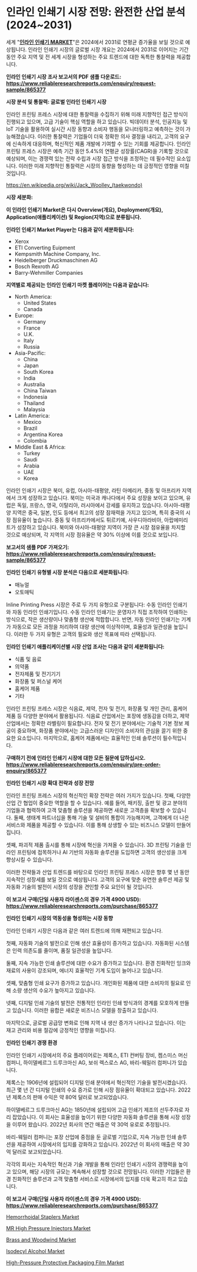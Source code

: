 <p><h1>인라인 인쇄기 시장 전망: 완전한 산업 분석 (2024~2031)</h1></p><p>세계 "<strong><a href="https://www.reliableresearchreports.com/inline-printing-press-r865377?utm_campaign=105&utm_medium=8&utm_source=Github&utm_content=ia&utm_term=11112024&utm_id=inline-printing-press">인라인 인쇄기 MARKET</a></strong>"은 2024에서 2031로 연평균 증가율을 보일 것으로 예상됩니다. 인라인 인쇄기 시장의 글로벌 시장 개요는 2024에서 2031로 이어지는 기간 동안 주요 지역 및 전 세계 시장을 형성하는 주요 트렌드에 대한 독특한 통찰력을 제공합니다.</p>
<p><strong>인라인 인쇄기 시장 조사 보고서의 PDF 샘플 다운로드: <a href="https://www.reliableresearchreports.com/enquiry/request-sample/865377?utm_campaign=105&utm_medium=8&utm_source=Github&utm_content=ia&utm_term=11112024&utm_id=inline-printing-press">https://www.reliableresearchreports.com/enquiry/request-sample/865377</a></strong></p>
<p><strong>시장 분석 및 통찰력: 글로벌 인라인 인쇄기 시장</strong></p>
<p><p>인라인 프린팅 프레스 시장에 대한 통찰력을 수집하기 위해 미래 지향적인 접근 방식이 진행되고 있으며, 고급 기술이 핵심 역할을 하고 있습니다. 빅데이터 분석, 인공지능 및 IoT 기술을 활용하여 실시간 시장 동향과 소비자 행동을 모니터링하고 예측하는 것이 가능해졌습니다. 이러한 통찰력은 기업들이 더욱 정확한 의사 결정을 내리고, 고객의 요구에 신속하게 대응하며, 혁신적인 제품 개발에 기여할 수 있는 기회를 제공합니다. 인라인 프린팅 프레스 시장은 예측 기간 동안 5.4%의 연평균 성장률(CAGR)을 기록할 것으로 예상되며, 이는 경쟁력 있는 전략 수립과 시장 접근 방식을 조정하는 데 필수적인 요소입니다. 이러한 미래 지향적인 통찰력은 시장의 동향을 형성하는 데 긍정적인 영향을 미칠 것입니다.</p></p>
<p><a href="%7CAUTHORITHY_DOMAIN_URL%7C?utm_campaign=105&utm_medium=8&utm_source=Github&utm_content=ia&utm_term=11112024&utm_id=inline-printing-press">https://en.wikipedia.org/wiki/Jack_Woolley_(taekwondo)</a></p>
<p><strong>시장 세분화:</strong></p>
<p><strong>이 인라인 인쇄기 Market은 다시 Overview(개요), Deployment(개요), Application(애플리케이션) 및 Region(지역)으로 분류됩니다.</strong></p>
<p><strong>인라인 인쇄기 Market Player는 다음과 같이 세분화됩니다:</strong></p>
<p><ul><li>Xerox</li><li>ETI Converting Euipment</li><li>Kempsmith Machine Company, Inc.</li><li>Heidelberger Druckmaschinen AG</li><li>Bosch Rexroth AG</li><li>Barry-Wehmiller Companies</li></ul></p>
<p><strong>지역별로 제공되는 인라인 인쇄기 마켓 플레이어는 다음과 같습니다:</strong></p>
<p><ul>
    <li>
        North America:
        <ul>
            <li>United States</li>
            <li>Canada</li>
        </ul>
    </li>
    <li>
        Europe:
        <ul>
            <li>Germany</li>
            <li>France</li>
            <li>U.K.</li>
            <li>Italy</li>
            <li>Russia</li>
        </ul>
    </li>
    <li>
        Asia-Pacific:
        <ul>
            <li>China</li>
            <li>Japan</li>
            <li>South Korea</li>
            <li>India</li>
            <li>Australia</li>
            <li>China Taiwan</li>
            <li>Indonesia</li>
            <li>Thailand</li>
            <li>Malaysia</li>
        </ul>
    </li>
    <li>
        Latin America:
        <ul>
            <li>Mexico</li>
            <li>Brazil</li>
            <li>Argentina Korea</li>
            <li>Colombia</li>
        </ul>
    </li>
    <li>
        Middle East & Africa:
        <ul>
            <li>Turkey</li>
            <li>Saudi</li>
            <li>Arabia</li>
            <li>UAE</li>
            <li>Korea</li>
        </ul>
    </li>
    </ul></p>
<p><p>인라인 인쇄기 시장은 북미, 유럽, 아시아-태평양, 라틴 아메리카, 중동 및 아프리카 지역에서 크게 성장하고 있습니다. 북미는 미국과 캐나다에서 주요 성장을 보이고 있으며, 유럽은 독일, 프랑스, 영국, 이탈리아, 러시아에서 강세를 유지하고 있습니다. 아시아-태평양 지역은 중국, 일본, 인도 등에서 최고의 성장 잠재력을 가지고 있으며, 특히 중국의 시장 점유율이 높습니다. 중동 및 아프리카에서도 튀르키예, 사우디아라비아, 아랍에미리트가 성장하고 있습니다. 북미와 아시아-태평양 지역이 가장 큰 시장 점유율을 차지할 것으로 예상되며, 각 지역의 시장 점유율은 약 30% 이상에 이를 것으로 보입니다.</p></p>
<p><strong>보고서의 샘플 PDF 가져오기: <a href="https://www.reliableresearchreports.com/enquiry/request-sample/865377?utm_campaign=105&utm_medium=8&utm_source=Github&utm_content=ia&utm_term=11112024&utm_id=inline-printing-press">https://www.reliableresearchreports.com/enquiry/request-sample/865377</a></strong></p>
<p><strong>인라인 인쇄기 유형별 시장 분석은 다음으로 세분화됩니다:</strong></p>
<p><ul><li>매뉴얼</li><li>오토매틱</li></ul></p>
<p><p>Inline Printing Press 시장은 주로 두 가지 유형으로 구분됩니다: 수동 인라인 인쇄기와 자동 인라인 인쇄기입니다. 수동 인라인 인쇄기는 운영자가 직접 조작하여 인쇄하는 방식으로, 작은 생산량이나 맞춤형 생산에 적합합니다. 반면, 자동 인라인 인쇄기는 기계가 자동으로 모든 과정을 처리하여 대량 생산에 이상적이며, 효율성과 일관성을 높입니다. 이러한 두 가지 유형은 고객의 필요와 생산 목표에 따라 선택됩니다.</p></p>
<p><strong>인라인 인쇄기 애플리케이션별 시장 산업 조사는 다음과 같이 세분화됩니다:</strong></p>
<p><ul><li>식품 및 음료</li><li>의약품</li><li>전자제품 및 전기기기</li><li>화장품 및 퍼스널 케어</li><li>홈케어 제품</li><li>기타</li></ul></p>
<p><p>인라인 프린팅 프레스 시장은 식음료, 제약, 전자 및 전기, 화장품 및 개인 관리, 홈케어 제품 등 다양한 분야에서 활용됩니다. 식음료 산업에서는 포장에 생동감을 더하고, 제약 산업에서는 정확한 라벨링이 필요합니다. 전자 및 전기 분야에서는 기술적 기본 정보 제공이 중요하며, 화장품 분야에서는 고급스러운 디자인이 소비자의 관심을 끌기 위한 중요한 요소입니다. 마지막으로, 홈케어 제품에서는 효율적인 인쇄 솔루션이 필수적입니다.</p></p>
<p><strong>구매하기 전에 인라인 인쇄기 시장에 대한 모든 질문에 답하십시오. <a href="https://www.reliableresearchreports.com/enquiry/pre-order-enquiry/865377?utm_campaign=105&utm_medium=8&utm_source=Github&utm_content=ia&utm_term=11112024&utm_id=inline-printing-press">https://www.reliableresearchreports.com/enquiry/pre-order-enquiry/865377</a></strong></p>
<p><strong>인라인 인쇄기 시장 확대 전략과 성장 전망</strong></p>
<p><p>인라인 프린팅 프레스 시장의 혁신적인 확장 전략은 여러 가지가 있습니다. 첫째, 다양한 산업 간 협업이 중요한 역할을 할 수 있습니다. 예를 들어, 패키징, 출판 및 광고 분야의 기업들과 협력하여 고객 맞춤형 솔루션을 제공하면 새로운 고객층을 확보할 수 있습니다. 둘째, 생태계 파트너십을 통해 기술 및 설비의 통합이 가능해지며, 고객에게 더 나은 서비스와 제품을 제공할 수 있습니다. 이를 통해 상생할 수 있는 비즈니스 모델이 만들어집니다.</p><p>셋째, 파괴적 제품 출시를 통해 시장에 혁신을 가져올 수 있습니다. 3D 프린팅 기술을 인라인 프린팅에 접목하거나 AI 기반의 자동화 솔루션을 도입하면 고객의 생산성을 크게 향상시킬 수 있습니다. </p><p>이러한 전략들과 산업 트렌드를 바탕으로 인라인 프린팅 프레스 시장은 향후 몇 년 동안 지속적인 성장세를 보일 것으로 예상됩니다. 고객의 요구에 맞춘 유연한 솔루션 제공 및 자동화 기술의 발전이 시장의 성장을 견인할 주요 요인이 될 것입니다.</p></p>
<p><strong>이 보고서 구매(단일 사용자 라이센스의 경우 가격 4900 USD): <a href="https://www.reliableresearchreports.com/purchase/865377?utm_campaign=105&utm_medium=8&utm_source=Github&utm_content=ia&utm_term=11112024&utm_id=inline-printing-press">https://www.reliableresearchreports.com/purchase/865377</a></strong></p>
<p><strong>인라인 인쇄기 시장의 역동성을 형성하는 시장 동향</strong></p>
<p><p>인라인 인쇄기 시장은 다음과 같은 여러 트렌드에 의해 재편되고 있습니다. </p><p>첫째, 자동화 기술의 발전으로 인해 생산 효율성이 증가하고 있습니다. 자동화된 시스템은 인력 의존도를 줄이며, 품질 일관성을 높입니다. </p><p>둘째, 지속 가능한 인쇄 솔루션에 대한 수요가 증가하고 있습니다. 환경 친화적인 잉크와 재료의 사용이 강조되며, 에너지 효율적인 기계 도입이 늘어나고 있습니다. </p><p>셋째, 맞춤형 인쇄 요구가 증가하고 있습니다. 개인화된 제품에 대한 소비자의 필요로 인해 소량 생산의 수요가 높아지고 있습니다. </p><p>넷째, 디지털 인쇄 기술의 발전은 전통적인 인라인 인쇄 방식과의 경계를 모호하게 만들고 있습니다. 이러한 융합은 새로운 비즈니스 모델을 창출하고 있습니다. </p><p>마지막으로, 글로벌 공급망 변화로 인해 지역 내 생산 증가가 나타나고 있습니다. 이는 재고 관리와 비용 절감에 긍정적인 영향을 미칩니다.</p></p>
<p><strong>인라인 인쇄기 경쟁 환경</strong></p>
<p><p>인라인 인쇄기 시장에서의 주요 플레이어로는 제록스, ETI 컨버팅 장비, 켐스미스 머신 컴퍼니, 하이델베르그 드루크마신 AG, 보쉬 렉스로스 AG, 바리-웨밀러 컴퍼니가 있습니다. </p><p>제록스는 1906년에 설립되어 디지털 인쇄 분야에서 혁신적인 기술을 발전시켰습니다. 최근 몇 년 간 디지털 인쇄의 수요 증가로 인해 시장 점유율이 확대되고 있습니다. 2022년 제록스의 판매 수익은 약 80억 달러로 보고되었습니다. </p><p>하이델베르그 드루크마신 AG는 1850년에 설립되어 고급 인쇄기 제조의 선두주자로 자리 잡았습니다. 이 회사는 효율성을 높이기 위한 다양한 자동화 솔루션을 통해 시장 성장을 이루어 왔습니다. 2022년 회사의 연간 매출은 약 30억 유로로 추정됩니다.</p><p>바리-웨밀러 컴퍼니는 포장 산업에 중점을 둔 글로벌 기업으로, 지속 가능한 인쇄 솔루션을 제공하여 시장에서의 입지를 강화하고 있습니다. 2022년 이 회사의 매출은 약 30억 달러로 보고되었습니다. </p><p>각각의 회사는 지속적인 혁신과 기술 개발을 통해 인라인 인쇄기 시장의 경쟁력을 높이고 있으며, 해당 시장의 규모는 계속해서 성장할 것으로 전망됩니다. 이러한 기업들은 환경 친화적인 솔루션과 고객 맞춤형 서비스로 시장에서의 입지를 더욱 확고히 하고 있습니다.</p></p>
<p><strong>이 보고서 구매(단일 사용자 라이센스의 경우 가격 4900 USD): <a href="https://www.reliableresearchreports.com/purchase/865377?utm_campaign=105&utm_medium=8&utm_source=Github&utm_content=ia&utm_term=11112024&utm_id=inline-printing-press">https://www.reliableresearchreports.com/purchase/865377</a></strong></p>
<p><p><a href="https://issuu.com/reportprime-2/docs/hemorrhoidal-staplers-market-size-2_16dc5cbddfb555?utm_campaign=105&utm_medium=8&utm_source=Github&utm_content=ia&utm_term=11112024&utm_id=inline-printing-press">Hemorrhoidal Staplers Market</a></p><p><a href="https://issuu.com/reportprime-2/docs/mr-high-pressure-injectors-market-s_24217b7fab5a33?utm_campaign=105&utm_medium=8&utm_source=Github&utm_content=ia&utm_term=11112024&utm_id=inline-printing-press">MR High Pressure Injectors Market</a></p><p><a href="https://www.linkedin.com/pulse/evolution-brass-woodwind-market-key-shifts-from-2024-2031-lbyvf?utm_campaign=105&utm_medium=8&utm_source=Github&utm_content=ia&utm_term=11112024&utm_id=inline-printing-press">Brass and Woodwind Market</a></p><p><a href="https://github.com/jennyt6m/Market-Research-Report-List-1/blob/main/isodecyl-alcohol-market.md?utm_campaign=105&utm_medium=8&utm_source=Github&utm_content=ia&utm_term=11112024&utm_id=inline-printing-press">Isodecyl Alcohol Market</a></p><p><a href="https://www.linkedin.com/pulse/high-pressure-protective-packaging-film-market-consolidation-aelaf?utm_campaign=105&utm_medium=8&utm_source=Github&utm_content=ia&utm_term=11112024&utm_id=inline-printing-press">High-Pressure Protective Packaging Film Market</a></p></p>